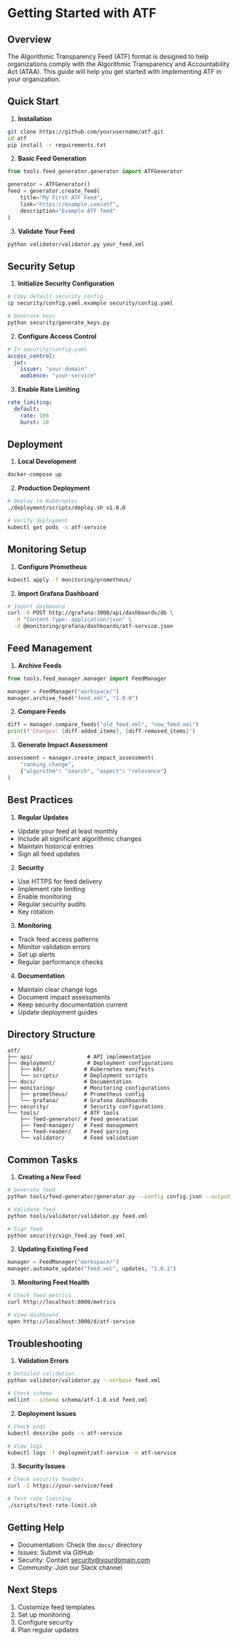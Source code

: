 # Getting Started with ATF

## Overview
The Algorithmic Transparency Feed (ATF) format is designed to help organizations comply with the Algorithmic Transparency and Accountability Act (ATAA). This guide will help you get started with implementing ATF in your organization.

## Quick Start

1. **Installation**
```bash
git clone https://github.com/yourusername/atf.git
cd atf
pip install -r requirements.txt
```

2. **Basic Feed Generation**
```python
from tools.feed_generator.generator import ATFGenerator

generator = ATFGenerator()
feed = generator.create_feed(
    title="My First ATF Feed",
    link="https://example.com/atf",
    description="Example ATF feed"
)
```

3. **Validate Your Feed**
```bash
python validator/validator.py your_feed.xml
```

## Security Setup

1. **Initialize Security Configuration**
```bash
# Copy default security config
cp security/config.yaml.example security/config.yaml

# Generate keys
python security/generate_keys.py
```

2. **Configure Access Control**
```yaml
# In security/config.yaml
access_control:
  jwt:
    issuer: "your-domain"
    audience: "your-service"
```

3. **Enable Rate Limiting**
```yaml
rate_limiting:
  default:
    rate: 100
    burst: 20
```

## Deployment

1. **Local Development**
```bash
docker-compose up
```

2. **Production Deployment**
```bash
# Deploy to Kubernetes
./deployment/scripts/deploy.sh v1.0.0

# Verify deployment
kubectl get pods -n atf-service
```

## Monitoring Setup

1. **Configure Prometheus**
```bash
kubectl apply -f monitoring/prometheus/
```

2. **Import Grafana Dashboard**
```bash
# Import dashboard
curl -X POST http://grafana:3000/api/dashboards/db \
  -H "Content-Type: application/json" \
  -d @monitoring/grafana/dashboards/atf-service.json
```

## Feed Management

1. **Archive Feeds**
```python
from tools.feed_manager.manager import FeedManager

manager = FeedManager("workspace/")
manager.archive_feed("feed.xml", "1.0.0")
```

2. **Compare Feeds**
```python
diff = manager.compare_feeds("old_feed.xml", "new_feed.xml")
print(f"Changes: {diff.added_items}, {diff.removed_items}")
```

3. **Generate Impact Assessment**
```python
assessment = manager.create_impact_assessment(
    "ranking_change",
    {"algorithm": "search", "aspect": "relevance"}
)
```

## Best Practices

1. **Regular Updates**
- Update your feed at least monthly
- Include all significant algorithmic changes
- Maintain historical entries
- Sign all feed updates

2. **Security**
- Use HTTPS for feed delivery
- Implement rate limiting
- Enable monitoring
- Regular security audits
- Key rotation

3. **Monitoring**
- Track feed access patterns
- Monitor validation errors
- Set up alerts
- Regular performance checks

4. **Documentation**
- Maintain clear change logs
- Document impact assessments
- Keep security documentation current
- Update deployment guides

## Directory Structure
```
atf/
├── api/                 # API implementation
├── deployment/          # Deployment configurations
│   ├── k8s/            # Kubernetes manifests
│   └── scripts/        # Deployment scripts
├── docs/               # Documentation
├── monitoring/         # Monitoring configurations
│   ├── prometheus/     # Prometheus config
│   └── grafana/        # Grafana dashboards
├── security/           # Security configurations
└── tools/              # ATF tools
    ├── feed-generator/ # Feed generation
    ├── feed-manager/   # Feed management
    ├── feed-reader/    # Feed parsing
    └── validator/      # Feed validation
```

## Common Tasks

1. **Creating a New Feed**
```bash
# Generate feed
python tools/feed-generator/generator.py --config config.json --output feed.xml

# Validate feed
python tools/validator/validator.py feed.xml

# Sign feed
python security/sign_feed.py feed.xml
```

2. **Updating Existing Feed**
```python
manager = FeedManager("workspace/")
manager.automate_update("feed.xml", updates, "1.0.1")
```

3. **Monitoring Feed Health**
```bash
# Check feed metrics
curl http://localhost:8000/metrics

# View dashboard
open http://localhost:3000/d/atf-service
```

## Troubleshooting

1. **Validation Errors**
```bash
# Detailed validation
python validator/validator.py --verbose feed.xml

# Check schema
xmllint --schema schema/atf-1.0.xsd feed.xml
```

2. **Deployment Issues**
```bash
# Check pods
kubectl describe pods -n atf-service

# View logs
kubectl logs -f deployment/atf-service -n atf-service
```

3. **Security Issues**
```bash
# Check security headers
curl -I https://your-service/feed

# Test rate limiting
./scripts/test-rate-limit.sh
```

## Getting Help

- Documentation: Check the `docs/` directory
- Issues: Submit via GitHub
- Security: Contact security@yourdomain.com
- Community: Join our Slack channel

## Next Steps

1. Customize feed templates
2. Set up monitoring
3. Configure security
4. Plan regular updates